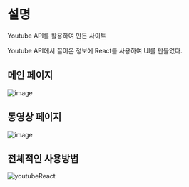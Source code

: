 # 설명

Youtube API를 활용하여 만든 사이트

Youtube API에서 끌어온 정보에 React를 사용하여 UI를 만들었다.

## 메인 페이지

![image](https://user-images.githubusercontent.com/56648090/149625787-257604cf-a8f9-493d-8ec8-c84f64ddea25.png)

## 동영상 페이지

![image](https://user-images.githubusercontent.com/56648090/149625803-9bb17815-c2dd-461a-9c90-61faab06c895.png)

## 전체적인 사용방법

![youtubeReact](https://user-images.githubusercontent.com/56648090/149625881-768ad0b0-6f90-4de6-8844-ca199b479e84.gif)
